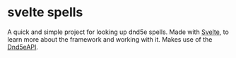 # svelte spells

A quick and simple project for looking up dnd5e spells. Made with [Svelte](https://svelte.dev), to learn more about the framework and working with it. Makes use of the [Dnd5eAPI](http://www.dnd5eapi.co/).